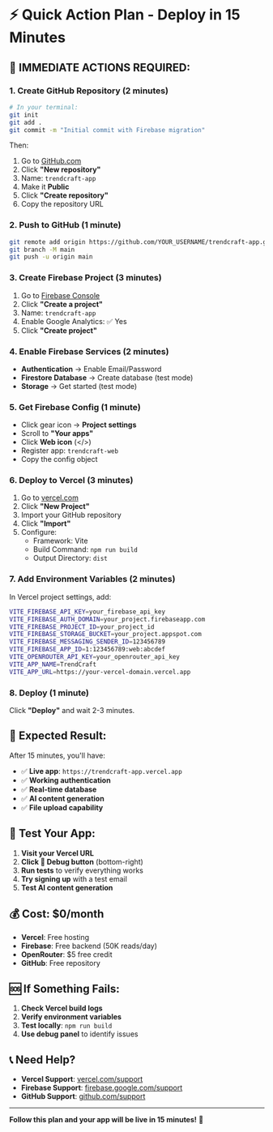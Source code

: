 # ⚡ Quick Action Plan - Deploy in 15 Minutes

## 🚨 **IMMEDIATE ACTIONS REQUIRED:**

### 1. **Create GitHub Repository** (2 minutes)
```bash
# In your terminal:
git init
git add .
git commit -m "Initial commit with Firebase migration"
```

Then:
1. Go to [GitHub.com](https://github.com)
2. Click **"New repository"**
3. Name: `trendcraft-app`
4. Make it **Public**
5. Click **"Create repository"**
6. Copy the repository URL

### 2. **Push to GitHub** (1 minute)
```bash
git remote add origin https://github.com/YOUR_USERNAME/trendcraft-app.git
git branch -M main
git push -u origin main
```

### 3. **Create Firebase Project** (3 minutes)
1. Go to [Firebase Console](https://console.firebase.google.com)
2. Click **"Create a project"**
3. Name: `trendcraft-app`
4. Enable Google Analytics: ✅ Yes
5. Click **"Create project"**

### 4. **Enable Firebase Services** (2 minutes)
- **Authentication** → Enable Email/Password
- **Firestore Database** → Create database (test mode)
- **Storage** → Get started (test mode)

### 5. **Get Firebase Config** (1 minute)
- Click gear icon → **Project settings**
- Scroll to **"Your apps"**
- Click **Web icon** (</>)
- Register app: `trendcraft-web`
- Copy the config object

### 6. **Deploy to Vercel** (3 minutes)
1. Go to [vercel.com](https://vercel.com)
2. Click **"New Project"**
3. Import your GitHub repository
4. Click **"Import"**
5. Configure:
   - Framework: Vite
   - Build Command: `npm run build`
   - Output Directory: `dist`

### 7. **Add Environment Variables** (2 minutes)
In Vercel project settings, add:

```bash
VITE_FIREBASE_API_KEY=your_firebase_api_key
VITE_FIREBASE_AUTH_DOMAIN=your_project.firebaseapp.com
VITE_FIREBASE_PROJECT_ID=your_project_id
VITE_FIREBASE_STORAGE_BUCKET=your_project.appspot.com
VITE_FIREBASE_MESSAGING_SENDER_ID=123456789
VITE_FIREBASE_APP_ID=1:123456789:web:abcdef
VITE_OPENROUTER_API_KEY=your_openrouter_api_key
VITE_APP_NAME=TrendCraft
VITE_APP_URL=https://your-vercel-domain.vercel.app
```

### 8. **Deploy** (1 minute)
Click **"Deploy"** and wait 2-3 minutes.

## 🎯 **Expected Result:**

After 15 minutes, you'll have:
- ✅ **Live app**: `https://trendcraft-app.vercel.app`
- ✅ **Working authentication**
- ✅ **Real-time database**
- ✅ **AI content generation**
- ✅ **File upload capability**

## 🔧 **Test Your App:**

1. **Visit your Vercel URL**
2. **Click 🔧 Debug button** (bottom-right)
3. **Run tests** to verify everything works
4. **Try signing up** with a test email
5. **Test AI content generation**

## 💰 **Cost: $0/month**

- **Vercel**: Free hosting
- **Firebase**: Free backend (50K reads/day)
- **OpenRouter**: $5 free credit
- **GitHub**: Free repository

## 🆘 **If Something Fails:**

1. **Check Vercel build logs**
2. **Verify environment variables**
3. **Test locally**: `npm run build`
4. **Use debug panel** to identify issues

## 📞 **Need Help?**

- **Vercel Support**: [vercel.com/support](https://vercel.com/support)
- **Firebase Support**: [firebase.google.com/support](https://firebase.google.com/support)
- **GitHub Support**: [github.com/support](https://github.com/support)

---

**Follow this plan and your app will be live in 15 minutes!** 🚀

